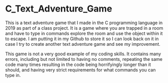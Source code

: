 # C_Text_Adventure_Game
This is a text adventure game that I made in the C programming language in 2019 as part of a class project. It is a game where you are trapped in a room and have to type in commands explore the room and use the object within it to escape. I am putting it in my Github to store it so I can look back on it in case I try to create another text adventure game and see my improvement.

This game is not a very good example of my coding skills. It contains many errors, including but not limited to having no comments, repeating the same code many times resulting in the code being horrifyingly longer than it should, and having very strict requirements for what commands you can type in.

